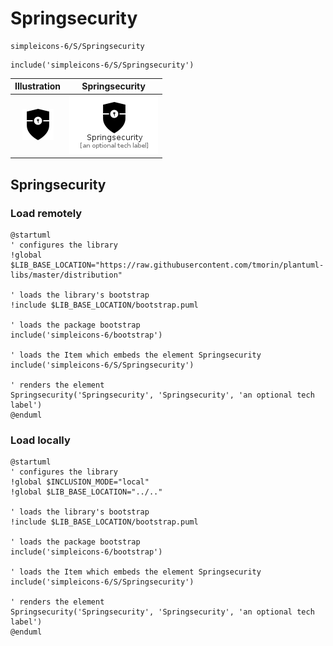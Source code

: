 # Springsecurity


```text
simpleicons-6/S/Springsecurity
```

```text
include('simpleicons-6/S/Springsecurity')
```



| Illustration | Springsecurity |
| :---: | :---: |
| ![illustration for Illustration](../../simpleicons-6/S/Springsecurity.png) | ![illustration for Springsecurity](../../simpleicons-6/S/Springsecurity.Local.png) |




## Springsecurity

### Load remotely
```plantuml
@startuml
' configures the library
!global $LIB_BASE_LOCATION="https://raw.githubusercontent.com/tmorin/plantuml-libs/master/distribution"

' loads the library's bootstrap
!include $LIB_BASE_LOCATION/bootstrap.puml

' loads the package bootstrap
include('simpleicons-6/bootstrap')

' loads the Item which embeds the element Springsecurity
include('simpleicons-6/S/Springsecurity')

' renders the element
Springsecurity('Springsecurity', 'Springsecurity', 'an optional tech label')
@enduml
```

### Load locally
```plantuml
@startuml
' configures the library
!global $INCLUSION_MODE="local"
!global $LIB_BASE_LOCATION="../.."

' loads the library's bootstrap
!include $LIB_BASE_LOCATION/bootstrap.puml

' loads the package bootstrap
include('simpleicons-6/bootstrap')

' loads the Item which embeds the element Springsecurity
include('simpleicons-6/S/Springsecurity')

' renders the element
Springsecurity('Springsecurity', 'Springsecurity', 'an optional tech label')
@enduml
```


